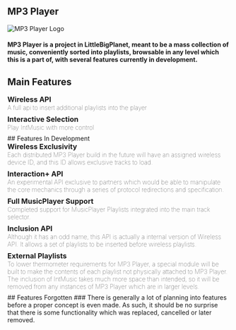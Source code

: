 ## MP3 Player
![MP3 Player Logo](https://projects.kee7702.tk/mp3-player/upload/mp3-player_0.png)
#### MP3 Player is a project in LittleBigPlanet, meant to be a mass collection of music, conveniently sorted into playlists, browsable in any level which this is a part of, with several features currently in development.
## Main Features
<h3 style="font-size: 16px;margin-block: 0;">Wireless API</h3><h4 style="font-size: 14px;margin-block: 0;font-weight: 100;margin-bottom: 8px;">A full api to insert additional playlists into the player</h4><h3 style="font-size: 16px;margin-block: 0;">Interactive Selection</h3><h4 style="font-size: 14px;margin-block: 0;font-weight: 100;margin-bottom: 8px;">Play IntMusic with more control</h4>
## Features In Development
<h3 style="font-size: 16px;margin-block: 0;">Wireless Exclusivity</h3><h4 style="font-size: 14px;margin-block: 0;font-weight: 100;margin-bottom: 8px;">Each distributed MP3 Player build in the future will have an assigned wireless device ID, and this ID allows exclusive tracks to load.</h4><h3 style="font-size: 16px;margin-block: 0;">Interaction+ API</h3><h4 style="font-size: 14px;margin-block: 0;font-weight: 100;margin-bottom: 8px;">An experimental API exclusive to partners which would be able to manipulate the core mechanics through a series of protocol redirections and specification.</h4><h3 style="font-size: 16px;margin-block: 0;">Full MusicPlayer Support</h3><h4 style="font-size: 14px;margin-block: 0;font-weight: 100;margin-bottom: 8px;">Completed support for MusicPlayer Playlists integrated into the main track selector.</h4><h3 style="font-size: 16px;margin-block: 0;">Inclusion API</h3><h4 style="font-size: 14px;margin-block: 0;font-weight: 100;margin-bottom: 8px;">Although it has an odd name, this API is actually a internal version of Wireless API. It allows a set of playlists to be inserted before wireless playlists.</h4><h3 style="font-size: 16px;margin-block: 0;">External Playlists</h3><h4 style="font-size: 14px;margin-block: 0;font-weight: 100;margin-bottom: 8px;">To lower thermometer requirements for MP3 Player, a special module will be built to make the contents of each playlist not physically attached to MP3 Player. The inclusion of IntMusic takes much more space than intended, so it will be removed from any instances of MP3 Player which are in larger levels.</h4>
## Features Forgotten
### There is generally a lot of planning into features before a proper concept is even made. As such, it should be no surprise that there is some functionality which was replaced, cancelled or later removed.
